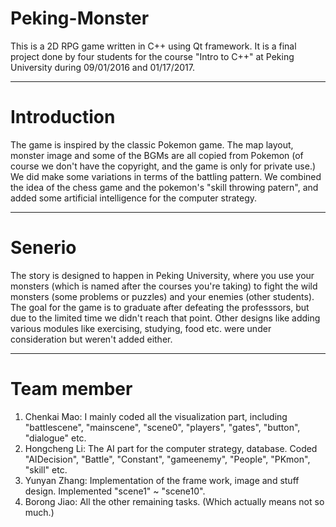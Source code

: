 # Peking-Monster
This is a 2D RPG game written in C++ using Qt framework. It is a final project done by four students for the course "Intro to C++" at Peking University during 09/01/2016 and 01/17/2017.


----------------------------------------------------
# Introduction
The game is inspired by the classic Pokemon game. The map layout, monster image and some of the BGMs are all copied from Pokemon (of course we don't have the copyright, and the game is only for private use.) We did make some variations in terms of the battling pattern. We combined the idea of the chess game and the pokemon's "skill throwing patern", and added some artificial intelligence for the computer strategy. 


----------------------------------------------------
# Senerio
The story is designed to happen in Peking University, where you use your monsters (which is named after the courses you're taking) to fight the wild monsters (some problems or puzzles) and your enemies (other students). The goal for the game is to graduate after defeating the professsors, but due to the limited time we didn't reach that point. Other designs like adding various modules like exercising, studying, food etc. were under consideration but weren't added either. 


----------------------------------------------------
# Team member
1. Chenkai Mao: I mainly coded all the visualization part, including "battlescene", "mainscene", "scene0", "players", "gates", "button", "dialogue" etc.
2. Hongcheng Li: The AI part for the computer strategy, database. Coded "AIDecision", "Battle", "Constant", "gameenemy", "People", "PKmon", "skill" etc.
3. Yunyan Zhang: Implementation of the frame work, image and stuff design. Implemented "scene1" ~ "scene10".
4. Borong Jiao: All the other remaining tasks. (Which actually means not so much.)




